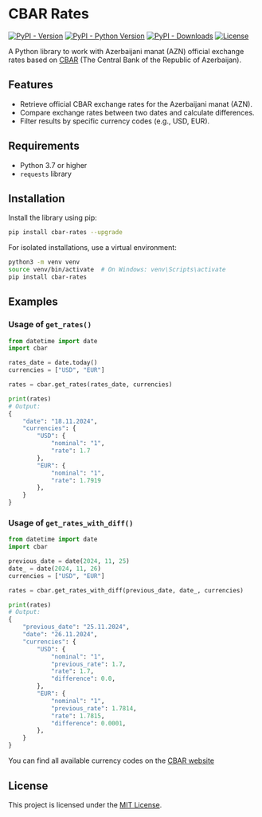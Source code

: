 # CBAR Rates

[![PyPI - Version](https://img.shields.io/pypi/v/cbar-rates)](https://pypi.org/project/cbar-rates)
[![PyPI - Python Version](https://img.shields.io/pypi/pyversions/cbar-rates)](https://pypi.org/project/cbar-rates)
[![PyPI - Downloads](https://img.shields.io/pypi/dm/cbar-rates)](https://pypistats.org/packages/cbar-rates)
[![License](https://img.shields.io/pypi/l/cbar-rates)](LICENSE.md)


A Python library to work with Azerbaijani manat (AZN) official exchange rates based on [CBAR](https://cbar.az/currency/rates?language=en) (The Central Bank of the Republic of Azerbaijan).

## Features
- Retrieve official CBAR exchange rates for the Azerbaijani manat (AZN).
- Compare exchange rates between two dates and calculate differences.
- Filter results by specific currency codes (e.g., USD, EUR).

## Requirements
- Python 3.7 or higher
- `requests` library

## Installation

Install the library using pip:

```bash
pip install cbar-rates --upgrade
```

For isolated installations, use a virtual environment:

```bash
python3 -m venv venv
source venv/bin/activate  # On Windows: venv\Scripts\activate
pip install cbar-rates
```

## Examples

### Usage of `get_rates()`
```python
from datetime import date
import cbar

rates_date = date.today()
currencies = ["USD", "EUR"]

rates = cbar.get_rates(rates_date, currencies)

print(rates)
# Output:
{
    "date": "18.11.2024",
    "currencies": {
        "USD": {
            "nominal": "1",
            "rate": 1.7
        },
        "EUR": {
            "nominal": "1",
            "rate": 1.7919
        },
    }
}
```

### Usage of `get_rates_with_diff()`
```python
from datetime import date
import cbar

previous_date = date(2024, 11, 25)
date_ = date(2024, 11, 26)
currencies = ["USD", "EUR"]

rates = cbar.get_rates_with_diff(previous_date, date_, currencies)

print(rates)
# Output:
{
    "previous_date": "25.11.2024",
    "date": "26.11.2024",
    "currencies": {
        "USD": {
            "nominal": "1",
            "previous_rate": 1.7,
            "rate": 1.7,
            "difference": 0.0,
        },
        "EUR": {
            "nominal": "1",
            "previous_rate": 1.7814,
            "rate": 1.7815,
            "difference": 0.0001,
        },
    }
}
```

You can find all available currency codes on the [CBAR website](https://www.cbar.az/currency/rates?language=en)

## License
This project is licensed under the [MIT License](https://github.com/TahirJalilov/cbar-rates/blob/main/LICENSE.md).
